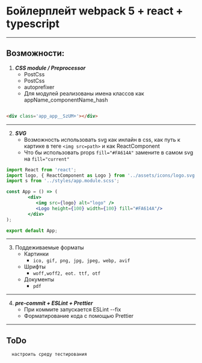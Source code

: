 # Бойлерплейт webpack 5 + react + typescript

____

## Возможности:

1. ___CSS module / Preprocessor___
    * PostCss
    * PostCss
    * autoprefixer
    * Для модулей реализованы имена классов как appName_componentName_hash

```html

<div class='app_app__SzUM+'></div>
```
***
2. ___SVG___
    * Возможность использовать svg как инлайн в css, как путь к картике в теге `<img src=path>` и как ReactComponent
    * Что бы использовать props `fill="#FA614A"` замените в самом svg на `fill="current"`

```jsx
import React from 'react';
import logo, { ReactComponent as Logo } from '../assets/icons/logo.svg';
import s from '../styles/app.module.scss';

const App = () => (
        <div>
           <img src={logo} alt="logo" />
           <Logo height={100} width={100} fill="#FA614A"/>
        </div>
);

export default App;
```
***
3. Поддеживаемые форматы
   * Картинки
     * `ico, gif, png, jpg, jpeg, webp, avif`
   * Шрифты
     * `woff,woff2, eot. ttf, otf`
   * Документы
     * `pdf`
***
4. ___pre-commit + ESLint + Prettier___
   * При коммите запускается ESLint --fix
   * Форматирование кода с помощью Prettier
***
   
## ToDo

      настроить среду тестирования
